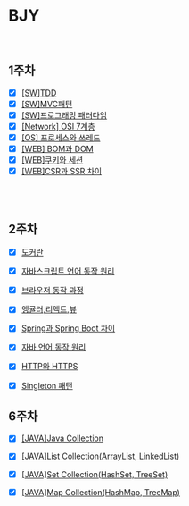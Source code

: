# BJY

<br/>

## 1주차

- [x] [[SW]TDD](https://github.com/fake-developers/1st/blob/main/BJY/TDD.md)
- [x] [[SW]MVC패턴](https://github.com/fake-developers/1st/blob/main/BJY/MVC.md)
- [x] [[SW]프로그래밍 패러다임](https://github.com/fake-developers/1st/blob/main/BJY/Programming%20Paradigm.md)
- [x] [[Network] OSI 7계층](https://github.com/fake-developers/1st/blob/main/BJY/OSI%207%20layer.md)
- [x] [[OS] 프로세스와 쓰레드](https://github.com/fake-developers/1st/blob/main/BJY/Process%26Thread.md)
- [x] [[WEB] BOM과 DOM ](https://github.com/fake-developers/1st/blob/main/BJY/BOM%26DOM.md)
- [x] [[WEB]쿠키와 세션](https://github.com/fake-developers/1st/blob/main/BJY/Cookie%26Session.md)
- [x] [[WEB]CSR과 SSR 차이](https://github.com/fake-developers/1st/blob/BJY-02/BJY/CSR%26SSR.md)

<br/>

<br/>

## 2주차

- [x] [도커란](./Docker.md)
- [x] [자바스크립트 언어 동작 원리](./How%20JavaScript%20Works.md)
- [x] [브라우저 동작 과정](./Browser%20Working%20Process.md)
- [x] [앵귤러,리액트,뷰](./Angular&React&Vue.md)
- [x] [Spring과 Spring Boot 차이](./Spring과%20Spring%20Boot의%20차이.md)
- [x] [자바 언어 동작 원리](./자바%20언어%20동작%20원리.md)
- [x] [HTTP와 HTTPS](./Http%26Https.md)
- [x] [Singleton 패턴](./Singleton%20Pattern.md)



## 6주차

- [x] [[JAVA]Java Collection](./Java%20Collection.md)
- [x] [[JAVA]List Collection(ArrayList, LinkedList)](./Collection%20Framework%5BArrayList%2C%20LinkedList%5D.md)
- [x] [[JAVA]Set Collection(HashSet, TreeSet)](./Collection%20Framework%5BHashSet%2C%20TreeSet%5D.md)
- [x] [[JAVA]Map Collection(HashMap, TreeMap)](./Collection%20Framework%5BHashMap%2C%20TreeMap%5D.md)

